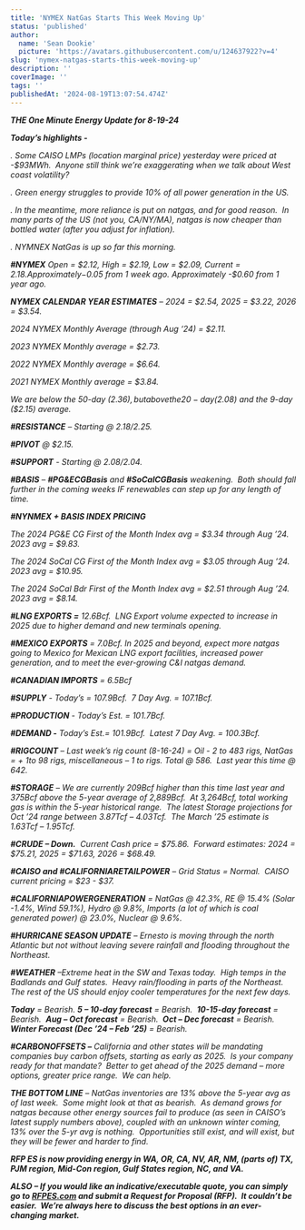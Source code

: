 ```yaml
---
title: 'NYMEX NatGas Starts This Week Moving Up'
status: 'published'
author:
  name: 'Sean Dookie'
  picture: 'https://avatars.githubusercontent.com/u/124637922?v=4'
slug: 'nymex-natgas-starts-this-week-moving-up'
description: ''
coverImage: ''
tags: ''
publishedAt: '2024-08-19T13:07:54.474Z'
---
```


***THE One Minute Energy Update for 8-19-24***

***Today’s highlights -***   

*. Some CAISO LMPs (location marginal price) yesterday were priced at -$93MWh.  Anyone still think we’re exaggerating when we talk about West coast volatility?* 

*. Green energy struggles to provide 10% of all power generation in the US.* 

*. In the meantime, more reliance is put on natgas, and for good reason.  In many parts of the US (not you, CA/NY/MA), natgas is now cheaper than bottled water (after you adjust for inflation).*

*. NYMNEX NatGas is up so far this morning.* 

***#NYMEX*** *Open = $2.12, High = $2.19, Low = $2.09, Current = $2.18.  Approximately -$0.05 from 1 week ago. Approximately -$0.60 from 1 year ago.*

***NYMEX CALENDAR YEAR ESTIMATES*** *– 2024 = $2.54, 2025 = $3.22, 2026 = $3.54.*

*2024 NYMEX Monthly Average (through Aug ‘24) = $2.11.* 

*2023 NYMEX Monthly average = $2.73.*  

*2022 NYMEX Monthly average = $6.64.*  

*2021 NYMEX Monthly average = $3.84.* 

*We are below the 50-day ($2.36), but above the 20-day ($2.08) and the 9-day ($2.15) average.*  

***#RESISTANCE*** *– Starting @ $2.18/$2.25.*

***#PIVOT*** *@ $2.15.* 

***#SUPPORT*** *- Starting @ $2.08/$2.04.*

***#BASIS*** *– **#PG&ECGBasis** and **#SoCalCGBasis** weakening.  Both should fall further in the coming weeks IF renewables can step up for any length of time.* 

***#NYNMEX + BASIS INDEX PRICING***

*The 2024 PG&E CG First of the Month Index avg = $3.34 through Aug ’24.  2023 avg = $9.83.*

*The 2024 SoCal CG First of the Month Index avg = $3.05 through Aug ’24.  2023 avg = $10.95.* 

*The 2024 SoCal Bdr First of the Month Index avg = $2.51 through Aug ’24.  2023 avg = $8.14.* 

***#LNG EXPORTS =*** *12.6Bcf.  LNG Export volume expected to increase in 2025 due to higher demand and new terminals opening.*    

***#MEXICO EXPORTS*** *= 7.0Bcf. In 2025 and beyond, expect more natgas going to Mexico for Mexican LNG export facilities, increased power generation, and to meet the ever-growing C&I natgas demand.*

***#CANADIAN IMPORTS*** *= 6.5Bcf*

***#SUPPLY*** *- Today’s = 107.9Bcf.  7 Day Avg. = 107.1Bcf.* 

***#PRODUCTION*** *- Today’s Est. = 101.7Bcf.* 

***#DEMAND -*** *Today’s Est.= 101.9Bcf.  Latest 7 Day Avg. = 100.3Bcf.* 

***#RIGCOUNT*** *– Last week’s rig count (8-16-24) = Oil - 2 to 483 rigs, NatGas = + 1to 98 rigs, miscellaneous – 1 to rigs. Total @ 586.  Last year this time @ 642.*   

***#STORAGE*** *– We are currently 209Bcf higher than this time last year and 375Bcf above the 5-year average of 2,889Bcf.  At 3,264Bcf, total working gas is within the 5-year historical range.  The latest Storage projections for Oct ’24 range between 3.87Tcf – 4.03Tcf.  The March ’25 estimate is 1.63Tcf – 1.95Tcf.* 

***#CRUDE – Down.***  *Current Cash price = $75.86.  Forward estimates: 2024 = $75.21, 2025 = $71.63, 2026 = $68.49.*

***#CAISO and #CALIFORNIARETAILPOWER*** *– Grid Status = Normal.  CAISO current pricing = $23 - $37.* 

***#CALIFORNIAPOWERGENERATION*** *= NatGas @ 42.3%, RE @ 15.4% (Solar -1.4%, Wind 59.1%), Hydro @ 9.8%, Imports (a lot of which is coal generated power) @ 23.0%, Nuclear @ 9.6%.* 

***#HURRICANE SEASON UPDATE*** *– Ernesto is moving through the north Atlantic but not without leaving severe rainfall and flooding throughout the Northeast.* 

***#WEATHER*** *–Extreme heat in the SW and Texas today.  High temps in the Badlands and Gulf states.  Heavy rain/flooding in parts of the Northeast.  The rest of the US should enjoy cooler temperatures for the next few days.* 

***Today*** *= Bearish. **5 – 10-day forecast** = Bearish.  **10-15-day forecast** = Bearish.  **Aug – Oct forecast** = Bearish.  **Oct – Dec forecast** = Bearish. **Winter Forecast (Dec ’24 – Feb ’25)** = Bearish.*

***#CARBONOFFSETS –*** *California and other states will be mandating companies buy carbon offsets, starting as early as 2025.  Is your company ready for that mandate?  Better to get ahead of the 2025 demand – more options, greater price range.  We can help.* 

***THE BOTTOM LINE*** *– NatGas inventories are 13% above the 5-year avg as of last week.  Some might look at that as bearish.  As demand grows for natgas because other energy sources fail to produce (as seen in CAISO’s latest supply numbers above), coupled with an unknown winter coming, 13% over the 5-yr avg is nothing.  Opportunities still exist, and will exist, but they will be fewer and harder to find.*

***RFP ES is now providing energy in WA, OR, CA, NV, AR, NM, (parts of) TX, PJM region, Mid-Con region, Gulf States region, NC, and VA.*** 

***ALSO – If you would like an indicative/executable quote, you can simply go to [RFPES.com](http://RFPES.com) and submit a Request for Proposal (RFP).  It couldn’t be easier.  We’re always here to discuss the best options in an ever-changing market.***